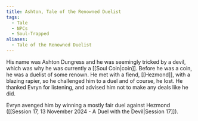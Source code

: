 ```yaml
---
title: Ashton, Tale of the Renowned Duelist
tags:
  - Tale
  - NPCs
  - Soul-Trapped
aliases:
  - Tale of the Renowned Duelist
---
```

His name was Ashton Dungress and he was seemingly tricked by a devil, which was why he was currently a [[Soul Coin|coin]]. Before he was a coin, he was a duelist of some renown. He met with a fiend, [[Hezmond]], with a blazing rapier, so he challenged him to a duel and of course, he lost. He thanked Evryn for listening, and advised him not to make any deals like he did.

Evryn avenged him by winning a mostly fair duel against Hezmond ([[Session 17, 13 November 2024 - A Duel with the Devil|Session 17]]).
